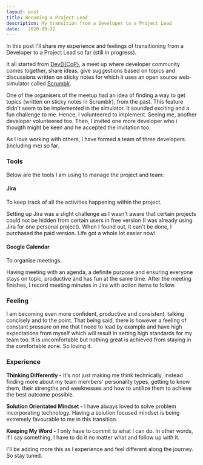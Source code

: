 ```yaml
---
layout: post
title: Becoming a Project Lead
description: My transition from a Developer to a Project Lead
date:   2020-09-22
---
```

In this post I'll share my experience and feelings of transitioning from a Developer to a Project Lead so far (still in progress).

It all started from [Dev(){CoP}](https://devcop.io/), a meet up where developer community comes together, share ideas, give suggestions based on topics and discussions written on sticky notes for which it uses an open source web-simulator called [Scrumblr](http://scrumblr.ca/).

One of the organisers of the meetup had an idea of finding a way to get topics (written on sticky notes in Scrumblr), from the past. This feature didn't seem to be implemented in the simulator. It sounded exciting and a fun challenge to me. Hence, I volunteered to implement. Seeing me, another developer volunteered too. Then, I invited one more developer who i thougth might be keen and he accepted the invitation too.

As I love working with others, I have formed a team of three developers (including me) so far. 

### Tools

Below are the tools I am using to manage the project and team:

#### Jira

To keep track of all the activities happening within the project. 

Setting up Jira was a slight challenge as I wasn't aware that certain projects could not be hidden from certain users in free version (I was already using Jira for one personal project). When I found out, it can't be done, I purchased the paid version. Life got a whole lot easier now!

#### Google Calendar

To organise meetings.

Having meeting with an agenda, a definite purpose and ensuring everyone stays on topic, productive and has fun at the same time. After the meeting finishes, I record meeting minutes in Jira with action items to follow.

### Feeling
I am becoming even more confident, productive and consistent, talking concisely and to the point. That being said, there is however a feeling of constant pressure on me that I need to lead by example and have high expectations from myself which will result in setting high standards for my team too. It is uncomfortable but nothing great is achieved from staying in the comfortable zone. So loving it.

### Experience

**Thinking Differently -** It's not just making me think technically, instead finding more about my team members' personality types, getting to know them, their strengths and weeknesses and how to untilize them to achieve the best outcome possible.

**Solution Orientated Mindset -** I have always loved to solve problem incorporating technology. Having a solution focused mindset is being extremely favourable to me in this transition.

**Keeping My Word -** I only have to commit to what I can do. In other words, if I say something, I have to do it no matter what and follow up with it.

I'll be adding more this as I experience and feel different along the journey. So stay tuned.